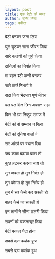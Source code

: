 ```yaml
---
layout: post
title: एक बेटी की व्यथा  
author: तृप्ति मिश्रा
tags: कविता 
---
```


बेटी बनकर जन्म लिया

घुट घुटकर सारा जीवन जिया

सारे कर्तव्यों को पूर्ण किया

दायित्वों का निर्वाह किया

मां बहन बेटी पत्नी बनकर

सारे फ़र्ज़ निभाये है

सदा जिया भेदभाव पूर्ण जीवन

पल पल छिन छिन अपमान सहा

फिर भी इस निष्ठुर समाज में

बेटी को वो सम्मान न मिला

बेटों को दुनिया वालों ने

सर आंखों पर स्थान दिया

जब कदम बढ़ाया बाहर तो

कुछ हटकर करना चाहा तो

तुम अबला हो तुम निर्बल हो

तुम कोमल हो तुम निर्भय हो

तुम ये सब कैसे कर सकती हो

बाहर कैसे जा सकती हो

इन तानों ने सीना छलनी किया

सपनों को चकनाचूर किया

बेटी बनकर पैदा होना

सबसे बड़ा कलंक हुआ

सबसे बड़ा कलंक हुआ

